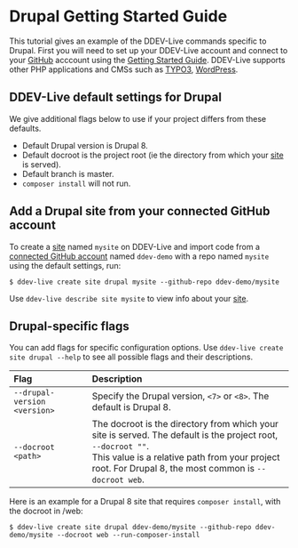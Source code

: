 # Drupal Getting Started Guide

This tutorial gives an example of the DDEV-Live commands specific to Drupal. First you will need to set up your DDEV-Live account and connect to your [GitHub](https://docs.ddev.com/github/) acccount using the [Getting Started Guide](https://docs.ddev.com/getting-started/). DDEV-Live supports other PHP applications and CMSs such as [TYPO3](https://docs.ddev.com/typo3-guide/), [WordPress](https://docs.ddev.com/typo3-guide/).

## DDEV-Live default settings for Drupal
We give additional flags below to use if your project differs from these defaults.

- Default Drupal version is Drupal 8.
- Default docroot is the project root (ie the directory from which your [site](sites.md) is served).
- Default branch is master.
- `composer install` will not run.

## Add a Drupal site from your connected GitHub account
To create a [site](https://docs.ddev.com/sites/) named `mysite` on DDEV-Live and import code from a [connected GitHub account](https://docs.ddev.com/github/) named `ddev-demo` with a repo named `mysite` using the default settings, run:
```
$ ddev-live create site drupal mysite --github-repo ddev-demo/mysite
```

Use `ddev-live describe site mysite` to view info about your [site](https://docs.ddev.com/sites/).

## Drupal-specific flags
You can add flags for specific configuration options. Use `ddev-live create site drupal --help` to see all possible flags and their descriptions.

| Flag | Description |
| :---- | :----------- |
| `--drupal-version <version>` |Specify the Drupal version, `<7>` or `<8>`. The default is Drupal 8. |
| `--docroot <path>` |The docroot is the directory from which your site is served. The default is the project root, `--docroot ""`. <br> This value is a relative path from your project root. For Drupal 8, the most common is `--docroot web`. |

Here is an example for a Drupal 8 site that requires `composer install`, with the docroot in /web:
```
$ ddev-live create site drupal ddev-demo/mysite --github-repo ddev-demo/mysite --docroot web --run-composer-install
```
